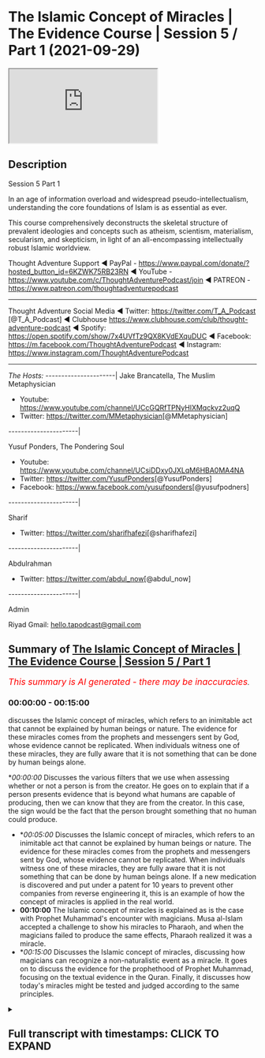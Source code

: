# The Islamic Concept of Miracles | The Evidence Course | Session 5 / Part 1 (2021-09-29)

<iframe loading='lazy' allow='autoplay' src='https://www.youtube.com/embed/GCmNMuWWaco'></iframe>

## Description

Session 5  Part 1

In an age of information overload and widespread pseudo-intellectualism, understanding the core foundations of Islam is as essential as ever. 

This course comprehensively deconstructs the skeletal structure of prevalent ideologies and concepts such as atheism, scientism, materialism, secularism, and skepticism, in light of an all-encompassing intellectually robust Islamic worldview.

Thought Adventure Support
◄ PayPal - https://www.paypal.com/donate/?hosted_button_id=6KZWK75RB23RN 
◄ YouTube - https://www.youtube.com/c/ThoughtAdventurePodcast/join
◄ PATREON - https://www.patreon.com/thoughtadventurepodcast
____________________________________________________________________

Thought Adventure Social Media
◄ Twitter: https://twitter.com/T_A_Podcast​​ [@T_A_Podcast]
◄ Clubhouse https://www.clubhouse.com/club/thought-adventure-podcast
◄ Spotify: https://open.spotify.com/show/7x4UVfTz9QX8KVdEXquDUC
◄ Facebook: https://m.facebook.com/ThoughtAdventurePodcast
◄ Instagram: https://www.instagram.com/ThoughtAdventurePodcast​

----------------------------------------------------------------

*The Hosts:*
----------------------|
Jake Brancatella, The Muslim Metaphysician

- Youtube: https://www.youtube.com/channel/UCcGQRfTPNyHlXMqckvz2uqQ
- Twitter:  https://twitter.com/MMetaphysician​​ [@MMetaphysician]

----------------------|

Yusuf Ponders, The Pondering Soul

- Youtube: https://www.youtube.com/channel/UCsiDDxy0JXLqM6HBA0MA4NA
- Twitter: https://twitter.com/YusufPonders​​ [@YusufPonders]
- Facebook: https://www.facebook.com/yusufponders​ [@yusufpodners]

----------------------|

Sharif

- Twitter: https://twitter.com/sharifhafezi​​ [@sharifhafezi]

----------------------|

Abdulrahman

- Twitter: https://twitter.com/abdul_now​ [@abdul_now]

----------------------|

Admin

Riyad 
Gmail: hello.tapodcast@gmail.com

## Summary of [The Islamic Concept of Miracles | The Evidence Course | Session 5 / Part 1](https://www.youtube.com/watch?v=GCmNMuWWaco)


*<span style="color:red; font-size:125%">This summary is AI generated - there may be inaccuracies</span>. [](/)*

### <a onclick="modifyYTiframeseektime('0')">00:00:00</a> - <a onclick="modifyYTiframeseektime('900')">00:15:00</a>

 discusses the Islamic concept of miracles, which refers to an inimitable act that cannot be explained by human beings or nature. The evidence for these miracles comes from the prophets and messengers sent by God, whose evidence cannot be replicated. When individuals witness one of these miracles, they are fully aware that it is not something that can be done by human beings alone.

**<a onclick="modifyYTiframeseektime('0')">00:00:00</a>* Discusses the various filters that we use when assessing whether or not a person is from the creator. He goes on to explain that if a person presents evidence that is beyond what humans are capable of producing, then we can know that they are from the creator. In this case, the sign would be the fact that the person brought something that no human could produce.
* **<a onclick="modifyYTiframeseektime('300')">00:05:00</a>* Discusses the Islamic concept of miracles, which refers to an inimitable act that cannot be explained by human beings or nature. The evidence for these miracles comes from the prophets and messengers sent by God, whose evidence cannot be replicated. When individuals witness one of these miracles, they are fully aware that it is not something that can be done by human beings alone. If a new medication is discovered and put under a patent for 10 years to prevent other companies from reverse engineering it, this is an example of how the concept of miracles is applied in the real world.
* **<a onclick="modifyYTiframeseektime('600')">00:10:00</a>** The Islamic concept of miracles is explained  as is the case with Prophet Muhammad's encounter with magicians. Musa al-Islam accepted a challenge to show his miracles to Pharaoh, and when the magicians failed to produce the same effects, Pharaoh realized it was a miracle.
* **<a onclick="modifyYTiframeseektime('900')">00:15:00</a>* Discusses the Islamic concept of miracles, discussing how magicians can recognize a non-naturalistic event as a miracle. It goes on to discuss the evidence for the prophethood of Prophet Muhammad, focusing on the textual evidence in the Quran. Finally, it discusses how today's miracles might be tested and judged according to the same principles.

<details><summary><h2>Full transcript with timestamps: CLICK TO EXPAND</h2></summary>

<a onclick="modifyYTiframeseektime('14')">0:00:14</a> so now we're going into really the the  
<a onclick="modifyYTiframeseektime('16')">0:00:16</a> heart of the matter in terms of about  
<a onclick="modifyYTiframeseektime('19')">0:00:19</a> guidance from the creator  
<a onclick="modifyYTiframeseektime('20')">0:00:20</a> i section five and this is where we're  
<a onclick="modifyYTiframeseektime('23')">0:00:23</a> going to start to look at the miracle or  
<a onclick="modifyYTiframeseektime('25')">0:00:25</a> what we understand as the more jesus of  
<a onclick="modifyYTiframeseektime('27')">0:00:27</a> the prophet sallallahu alaihi in order  
<a onclick="modifyYTiframeseektime('29')">0:00:29</a> to prove the prophethood  
<a onclick="modifyYTiframeseektime('32')">0:00:32</a> but as i'm speaking i want you to  
<a onclick="modifyYTiframeseektime('33')">0:00:33</a> imagine that you're watching this video  
<a onclick="modifyYTiframeseektime('36')">0:00:36</a> and suddenly you hear the knocking on  
<a onclick="modifyYTiframeseektime('38')">0:00:38</a> the door  
<a onclick="modifyYTiframeseektime('39')">0:00:39</a> and you think well who's that  
<a onclick="modifyYTiframeseektime('41')">0:00:41</a> so you walk towards the door you open  
<a onclick="modifyYTiframeseektime('43')">0:00:43</a> the door and you have somebody there  
<a onclick="modifyYTiframeseektime('45')">0:00:45</a> who's claiming that he's received  
<a onclick="modifyYTiframeseektime('47')">0:00:47</a> revelation and guidance from the creator  
<a onclick="modifyYTiframeseektime('49')">0:00:49</a> you've already accepted that the creator  
<a onclick="modifyYTiframeseektime('51')">0:00:51</a> exists you've already accepted that we  
<a onclick="modifyYTiframeseektime('53')">0:00:53</a> have this innate nature that seeks out  
<a onclick="modifyYTiframeseektime('54')">0:00:54</a> the guidance from the creator and  
<a onclick="modifyYTiframeseektime('56')">0:00:56</a> therefore this is a person now has said  
<a onclick="modifyYTiframeseektime('59')">0:00:59</a> he's got that guidance would we accept  
<a onclick="modifyYTiframeseektime('61')">0:01:01</a> it  
<a onclick="modifyYTiframeseektime('62')">0:01:02</a> obviously not  
<a onclick="modifyYTiframeseektime('64')">0:01:04</a> we would naturally ask the question  
<a onclick="modifyYTiframeseektime('67')">0:01:07</a> where's your evidence where's your proof  
<a onclick="modifyYTiframeseektime('69')">0:01:09</a> and we would have certain filters as  
<a onclick="modifyYTiframeseektime('71')">0:01:11</a> well  
<a onclick="modifyYTiframeseektime('72')">0:01:12</a> in order to understand whether this  
<a onclick="modifyYTiframeseektime('74')">0:01:14</a> person is actually giving us revelation  
<a onclick="modifyYTiframeseektime('78')">0:01:18</a> from the creator  
<a onclick="modifyYTiframeseektime('79')">0:01:19</a> and why do we why do i say we have these  
<a onclick="modifyYTiframeseektime('81')">0:01:21</a> filters because some people say oh you  
<a onclick="modifyYTiframeseektime('83')">0:01:23</a> know what it's so difficult to go out  
<a onclick="modifyYTiframeseektime('86')">0:01:26</a> there and work out which religion is  
<a onclick="modifyYTiframeseektime('87')">0:01:27</a> correct because there's so many  
<a onclick="modifyYTiframeseektime('89')">0:01:29</a> religions out there do i have to study  
<a onclick="modifyYTiframeseektime('90')">0:01:30</a> every single religion in order to know  
<a onclick="modifyYTiframeseektime('93')">0:01:33</a> you know which one is from the guidance  
<a onclick="modifyYTiframeseektime('94')">0:01:34</a> from the creator but we've already got  
<a onclick="modifyYTiframeseektime('96')">0:01:36</a> filters  
<a onclick="modifyYTiframeseektime('97')">0:01:37</a> the first one is that if the religion  
<a onclick="modifyYTiframeseektime('100')">0:01:40</a> doesn't refer back to a creator like  
<a onclick="modifyYTiframeseektime('102')">0:01:42</a> maybe buddhism  
<a onclick="modifyYTiframeseektime('104')">0:01:44</a> then we know that that's incorrect  
<a onclick="modifyYTiframeseektime('105')">0:01:45</a> because there is a creator and therefore  
<a onclick="modifyYTiframeseektime('107')">0:01:47</a> this creator is the one whom we seek to  
<a onclick="modifyYTiframeseektime('109')">0:01:49</a> worship  
<a onclick="modifyYTiframeseektime('110')">0:01:50</a> similarly  
<a onclick="modifyYTiframeseektime('111')">0:01:51</a> if there's a a religion that claims to  
<a onclick="modifyYTiframeseektime('114')">0:01:54</a> be guidance from  
<a onclick="modifyYTiframeseektime('116')">0:01:56</a> the divine but believes in multiple gods  
<a onclick="modifyYTiframeseektime('119')">0:01:59</a> you can say well that's incorrect that's  
<a onclick="modifyYTiframeseektime('121')">0:02:01</a> irrational because there must be only  
<a onclick="modifyYTiframeseektime('123')">0:02:03</a> one creator and that is uh the necessary  
<a onclick="modifyYTiframeseektime('126')">0:02:06</a> independent being allah  
<a onclick="modifyYTiframeseektime('128')">0:02:08</a> so we can negate that  
<a onclick="modifyYTiframeseektime('130')">0:02:10</a> similarly if somebody turns around and  
<a onclick="modifyYTiframeseektime('132')">0:02:12</a> he starts to describe the creator or  
<a onclick="modifyYTiframeseektime('134')">0:02:14</a> talks about the creator as human being  
<a onclick="modifyYTiframeseektime('136')">0:02:16</a> or having human features or features of  
<a onclick="modifyYTiframeseektime('139')">0:02:19</a> creation i features of limited  
<a onclick="modifyYTiframeseektime('141')">0:02:21</a> contingent  
<a onclick="modifyYTiframeseektime('142')">0:02:22</a> limited contingent possible beings then  
<a onclick="modifyYTiframeseektime('144')">0:02:24</a> we can discount this particular religion  
<a onclick="modifyYTiframeseektime('148')">0:02:28</a> so we're only actually left with maybe  
<a onclick="modifyYTiframeseektime('150')">0:02:30</a> one or two  
<a onclick="modifyYTiframeseektime('152')">0:02:32</a> and obviously from this perspective we  
<a onclick="modifyYTiframeseektime('154')">0:02:34</a> are looking at the belief in  
<a onclick="modifyYTiframeseektime('157')">0:02:37</a> islam and what what it what it  
<a onclick="modifyYTiframeseektime('159')">0:02:39</a> how do we establish that but imagine if  
<a onclick="modifyYTiframeseektime('161')">0:02:41</a> this person knocked on the door so he he  
<a onclick="modifyYTiframeseektime('164')">0:02:44</a> goes through our filters he believes  
<a onclick="modifyYTiframeseektime('166')">0:02:46</a> that there is a creator he believes that  
<a onclick="modifyYTiframeseektime('167')">0:02:47</a> there's one creator he believes that the  
<a onclick="modifyYTiframeseektime('169')">0:02:49</a> creator is different to creation and is  
<a onclick="modifyYTiframeseektime('173')">0:02:53</a> you know beyond limitations and  
<a onclick="modifyYTiframeseektime('176')">0:02:56</a> therefore independent eternal and he  
<a onclick="modifyYTiframeseektime('178')">0:02:58</a> still claims  
<a onclick="modifyYTiframeseektime('179')">0:02:59</a> that he's got the guidance would we  
<a onclick="modifyYTiframeseektime('181')">0:03:01</a> accept it  
<a onclick="modifyYTiframeseektime('182')">0:03:02</a> no the next question would naturally  
<a onclick="modifyYTiframeseektime('184')">0:03:04</a> remain  
<a onclick="modifyYTiframeseektime('186')">0:03:06</a> where's your evidence where's your proof  
<a onclick="modifyYTiframeseektime('189')">0:03:09</a> where's the sign or the evidence for us  
<a onclick="modifyYTiframeseektime('192')">0:03:12</a> to know that what you're saying is  
<a onclick="modifyYTiframeseektime('194')">0:03:14</a> actually from the creator  
<a onclick="modifyYTiframeseektime('196')">0:03:16</a> and so we have to ask ourselves the  
<a onclick="modifyYTiframeseektime('198')">0:03:18</a> question  
<a onclick="modifyYTiframeseektime('199')">0:03:19</a> what in this situation would constitute  
<a onclick="modifyYTiframeseektime('201')">0:03:21</a> proof what would constitute evidence  
<a onclick="modifyYTiframeseektime('203')">0:03:23</a> that a person's claim to receive message  
<a onclick="modifyYTiframeseektime('206')">0:03:26</a> from the divine from the creator from  
<a onclick="modifyYTiframeseektime('208')">0:03:28</a> allah  
<a onclick="modifyYTiframeseektime('210')">0:03:30</a> is actually a true evidence  
<a onclick="modifyYTiframeseektime('214')">0:03:34</a> and  
<a onclick="modifyYTiframeseektime('216')">0:03:36</a> really what we understand  
<a onclick="modifyYTiframeseektime('218')">0:03:38</a> that the only way that we could work out  
<a onclick="modifyYTiframeseektime('220')">0:03:40</a> whether this person is really truly from  
<a onclick="modifyYTiframeseektime('222')">0:03:42</a> the creator really truly from any the uh  
<a onclick="modifyYTiframeseektime('227')">0:03:47</a> you know receiving a message or evidence  
<a onclick="modifyYTiframeseektime('229')">0:03:49</a> from the creator from allah  
<a onclick="modifyYTiframeseektime('231')">0:03:51</a> then as a result we would seek out the  
<a onclick="modifyYTiframeseektime('233')">0:03:53</a> only way we'd do that is we would seek  
<a onclick="modifyYTiframeseektime('235')">0:03:55</a> out some sign or evidence that only the  
<a onclick="modifyYTiframeseektime('238')">0:03:58</a> creator himself  
<a onclick="modifyYTiframeseektime('240')">0:04:00</a> allah  
<a onclick="modifyYTiframeseektime('242')">0:04:02</a> could produce  
<a onclick="modifyYTiframeseektime('244')">0:04:04</a> so it would be something that would be  
<a onclick="modifyYTiframeseektime('245')">0:04:05</a> beyond what human beings could do so if  
<a onclick="modifyYTiframeseektime('248')">0:04:08</a> a person turns around and said my sign  
<a onclick="modifyYTiframeseektime('250')">0:04:10</a> or my evidence that i am from the  
<a onclick="modifyYTiframeseektime('251')">0:04:11</a> creator and he brings out you know  
<a onclick="modifyYTiframeseektime('254')">0:04:14</a> you know something you know some sort of  
<a onclick="modifyYTiframeseektime('256')">0:04:16</a> weird evidence but the evidence is  
<a onclick="modifyYTiframeseektime('258')">0:04:18</a> something that i could have produced or  
<a onclick="modifyYTiframeseektime('260')">0:04:20</a> another person i know could have  
<a onclick="modifyYTiframeseektime('262')">0:04:22</a> produced then i know this person doesn't  
<a onclick="modifyYTiframeseektime('264')">0:04:24</a> really have a sign or evidence that he  
<a onclick="modifyYTiframeseektime('266')">0:04:26</a> is from the creator he is from allah  
<a onclick="modifyYTiframeseektime('270')">0:04:30</a> so  
<a onclick="modifyYTiframeseektime('271')">0:04:31</a> naturally then we would ask the question  
<a onclick="modifyYTiframeseektime('277')">0:04:37</a> naturally then we would ask the question  
<a onclick="modifyYTiframeseektime('279')">0:04:39</a> what is that sign well that sign is the  
<a onclick="modifyYTiframeseektime('281')">0:04:41</a> fact that he's brought something that  
<a onclick="modifyYTiframeseektime('283')">0:04:43</a> has some any uh  
<a onclick="modifyYTiframeseektime('285')">0:04:45</a> you know something that no human being  
<a onclick="modifyYTiframeseektime('287')">0:04:47</a> can do  
<a onclick="modifyYTiframeseektime('288')">0:04:48</a> and so allah he mentions insult hadid  
<a onclick="modifyYTiframeseektime('292')">0:04:52</a> verse chapter 57 verse 25  
<a onclick="modifyYTiframeseektime('302')">0:05:02</a> says indeed we have sent our messengers  
<a onclick="modifyYTiframeseektime('305')">0:05:05</a> with clear proofs  
<a onclick="modifyYTiframeseektime('307')">0:05:07</a> and revealed with them the book the  
<a onclick="modifyYTiframeseektime('309')">0:05:09</a> scripture and the balance  
<a onclick="modifyYTiframeseektime('312')">0:05:12</a> it's the verse that i mentioned in the  
<a onclick="modifyYTiframeseektime('313')">0:05:13</a> previous video  
<a onclick="modifyYTiframeseektime('315')">0:05:15</a> so allah is saying that every time he  
<a onclick="modifyYTiframeseektime('317')">0:05:17</a> sent a messenger  
<a onclick="modifyYTiframeseektime('318')">0:05:18</a> he sent with them evidence and proof  
<a onclick="modifyYTiframeseektime('321')">0:05:21</a> just like we said we would look for  
<a onclick="modifyYTiframeseektime('322')">0:05:22</a> evidence and proof from a person  
<a onclick="modifyYTiframeseektime('325')">0:05:25</a> knocking on our door claiming that he's  
<a onclick="modifyYTiframeseektime('326')">0:05:26</a> got guidance then similarly we would  
<a onclick="modifyYTiframeseektime('328')">0:05:28</a> look for evidence and alice panzer says  
<a onclick="modifyYTiframeseektime('331')">0:05:31</a> that he has sent messengers with  
<a onclick="modifyYTiframeseektime('332')">0:05:32</a> evidence and proof and what is that  
<a onclick="modifyYTiframeseektime('335')">0:05:35</a> evidence and proof that we're looking  
<a onclick="modifyYTiframeseektime('336')">0:05:36</a> for the inimitable or the the ability to  
<a onclick="modifyYTiframeseektime('339')">0:05:39</a> produce or evidence something that only  
<a onclick="modifyYTiframeseektime('342')">0:05:42</a> the creator could have brought about  
<a onclick="modifyYTiframeseektime('344')">0:05:44</a> this is what we're looking for  
<a onclick="modifyYTiframeseektime('346')">0:05:46</a> in essence what we are looking for is  
<a onclick="modifyYTiframeseektime('349')">0:05:49</a> something that we call a miracle or in  
<a onclick="modifyYTiframeseektime('352')">0:05:52</a> arabic more precisely  
<a onclick="modifyYTiframeseektime('355')">0:05:55</a> inimitable acts so we're looking for an  
<a onclick="modifyYTiframeseektime('357')">0:05:57</a> inimitable act what we also could refer  
<a onclick="modifyYTiframeseektime('360')">0:06:00</a> to as a non-naturalistic explanation not  
<a onclick="modifyYTiframeseektime('363')">0:06:03</a> something i could explain by the nature  
<a onclick="modifyYTiframeseektime('365')">0:06:05</a> not something i could explain by human  
<a onclick="modifyYTiframeseektime('367')">0:06:07</a> being production but rather it has no  
<a onclick="modifyYTiframeseektime('370')">0:06:10</a> explanation except that they say you  
<a onclick="modifyYTiframeseektime('372')">0:06:12</a> know it has to have come from the  
<a onclick="modifyYTiframeseektime('374')">0:06:14</a> creator in order to cause that for  
<a onclick="modifyYTiframeseektime('376')">0:06:16</a> example  
<a onclick="modifyYTiframeseektime('377')">0:06:17</a> the event of prophet ibrahim  
<a onclick="modifyYTiframeseektime('379')">0:06:19</a> alaihissalam who was thrown into the  
<a onclick="modifyYTiframeseektime('381')">0:06:21</a> fire yet the fire did not burn him  
<a onclick="modifyYTiframeseektime('383')">0:06:23</a> so the natural law the natural  
<a onclick="modifyYTiframeseektime('386')">0:06:26</a> expectation would be and the attribute  
<a onclick="modifyYTiframeseektime('388')">0:06:28</a> of fire is that it burns but when the  
<a onclick="modifyYTiframeseektime('391')">0:06:31</a> attribute is stopped  
<a onclick="modifyYTiframeseektime('393')">0:06:33</a> that ability to stop the fire from  
<a onclick="modifyYTiframeseektime('395')">0:06:35</a> burning a human being is beyond human  
<a onclick="modifyYTiframeseektime('398')">0:06:38</a> capability it has no naturalistic  
<a onclick="modifyYTiframeseektime('400')">0:06:40</a> explanation the only one who could have  
<a onclick="modifyYTiframeseektime('402')">0:06:42</a> changed the attribute of fire is the one  
<a onclick="modifyYTiframeseektime('404')">0:06:44</a> who placed the attribute of fire to burn  
<a onclick="modifyYTiframeseektime('406')">0:06:46</a> in the first place which is allah or we  
<a onclick="modifyYTiframeseektime('409')">0:06:49</a> have the example of musa alayhi salaam  
<a onclick="modifyYTiframeseektime('412')">0:06:52</a> whose staff turned into a snake  
<a onclick="modifyYTiframeseektime('414')">0:06:54</a> or prophet isa al-islam who was given  
<a onclick="modifyYTiframeseektime('417')">0:06:57</a> the ability to heal the sick and even  
<a onclick="modifyYTiframeseektime('419')">0:06:59</a> bring the dead back to life but in allah  
<a onclick="modifyYTiframeseektime('421')">0:07:01</a> by the permission of allah  
<a onclick="modifyYTiframeseektime('423')">0:07:03</a> so how do these signs indicate that they  
<a onclick="modifyYTiframeseektime('424')">0:07:04</a> are messengers of god as we said they  
<a onclick="modifyYTiframeseektime('427')">0:07:07</a> are signs that cannot be replicated by  
<a onclick="modifyYTiframeseektime('429')">0:07:09</a> human beings  
<a onclick="modifyYTiframeseektime('431')">0:07:11</a> meaning there are signs that have no  
<a onclick="modifyYTiframeseektime('433')">0:07:13</a> naturalistic explanation to why they  
<a onclick="modifyYTiframeseektime('435')">0:07:15</a> exist in the first place  
<a onclick="modifyYTiframeseektime('438')">0:07:18</a> so  
<a onclick="modifyYTiframeseektime('442')">0:07:22</a> so when we understand  
<a onclick="modifyYTiframeseektime('444')">0:07:24</a> that this is what's occurring that there  
<a onclick="modifyYTiframeseektime('445')">0:07:25</a> is uh there's something that we cannot  
<a onclick="modifyYTiframeseektime('447')">0:07:27</a> replicate  
<a onclick="modifyYTiframeseektime('449')">0:07:29</a> then the second aspect of regards to  
<a onclick="modifyYTiframeseektime('450')">0:07:30</a> this is that okay how do i know that no  
<a onclick="modifyYTiframeseektime('453')">0:07:33</a> human being could replicate no is beyond  
<a onclick="modifyYTiframeseektime('455')">0:07:35</a> human production it's non-naturalistic  
<a onclick="modifyYTiframeseektime('457')">0:07:37</a> explanation well if i know the subject  
<a onclick="modifyYTiframeseektime('459')">0:07:39</a> area  
<a onclick="modifyYTiframeseektime('460')">0:07:40</a> and the people know the subject area so  
<a onclick="modifyYTiframeseektime('462')">0:07:42</a> if this person comes to me and he says  
<a onclick="modifyYTiframeseektime('464')">0:07:44</a> oh no human being can do this and he  
<a onclick="modifyYTiframeseektime('466')">0:07:46</a> mentioned something about  
<a onclick="modifyYTiframeseektime('468')">0:07:48</a> you know something i have absolutely no  
<a onclick="modifyYTiframeseektime('470')">0:07:50</a> clue about  
<a onclick="modifyYTiframeseektime('471')">0:07:51</a> yeah then i can't test and verify  
<a onclick="modifyYTiframeseektime('473')">0:07:53</a> whether it has non-human production or  
<a onclick="modifyYTiframeseektime('476')">0:07:56</a> not i would need to seek out you know uh  
<a onclick="modifyYTiframeseektime('479')">0:07:59</a> to understand the area so when the the  
<a onclick="modifyYTiframeseektime('483')">0:08:03</a> prophets and the messengers were sent  
<a onclick="modifyYTiframeseektime('485')">0:08:05</a> and they were sent with proofs and  
<a onclick="modifyYTiframeseektime('486')">0:08:06</a> evidences the evidences that they were  
<a onclick="modifyYTiframeseektime('488')">0:08:08</a> sent the inimitable act that they sent  
<a onclick="modifyYTiframeseektime('491')">0:08:11</a> with was in a subject area that the  
<a onclick="modifyYTiframeseektime('493')">0:08:13</a> people themselves were aware of they  
<a onclick="modifyYTiframeseektime('495')">0:08:15</a> understood  
<a onclick="modifyYTiframeseektime('496')">0:08:16</a> yeah so when during isa alaihissalam the  
<a onclick="modifyYTiframeseektime('499')">0:08:19</a> people well aware of science  
<a onclick="modifyYTiframeseektime('501')">0:08:21</a> and the you know the science behind the  
<a onclick="modifyYTiframeseektime('503')">0:08:23</a> medicine for their time i  
<a onclick="modifyYTiframeseektime('506')">0:08:26</a> for their time they knew what was  
<a onclick="modifyYTiframeseektime('508')">0:08:28</a> capable for human beings to do and what  
<a onclick="modifyYTiframeseektime('511')">0:08:31</a> was not capable for human beings to do  
<a onclick="modifyYTiframeseektime('513')">0:08:33</a> when it comes to curing the sick yeah  
<a onclick="modifyYTiframeseektime('516')">0:08:36</a> and so when they were able to witness  
<a onclick="modifyYTiframeseektime('518')">0:08:38</a> what isa alaihissalam did they were  
<a onclick="modifyYTiframeseektime('520')">0:08:40</a> fully aware that what he did was not  
<a onclick="modifyYTiframeseektime('523')">0:08:43</a> something within human productive  
<a onclick="modifyYTiframeseektime('526')">0:08:46</a> capacity  
<a onclick="modifyYTiframeseektime('527')">0:08:47</a> now  
<a onclick="modifyYTiframeseektime('528')">0:08:48</a> somebody may argue and say well okay  
<a onclick="modifyYTiframeseektime('530')">0:08:50</a> what if isa alaihi  
<a onclick="modifyYTiframeseektime('533')">0:08:53</a> had a novel treatment to diseases  
<a onclick="modifyYTiframeseektime('536')">0:08:56</a> and therefore he was producing something  
<a onclick="modifyYTiframeseektime('538')">0:08:58</a> and maybe the the other doctors didn't  
<a onclick="modifyYTiframeseektime('539')">0:08:59</a> know about it and he's got some new  
<a onclick="modifyYTiframeseektime('541')">0:09:01</a> treatment  
<a onclick="modifyYTiframeseektime('542')">0:09:02</a> well if we cast our minds back to the  
<a onclick="modifyYTiframeseektime('544')">0:09:04</a> definition of rational thinking  
<a onclick="modifyYTiframeseektime('546')">0:09:06</a> we said that thought arises from sensing  
<a onclick="modifyYTiframeseektime('549')">0:09:09</a> reality and then linking it to previous  
<a onclick="modifyYTiframeseektime('551')">0:09:11</a> information  
<a onclick="modifyYTiframeseektime('552')">0:09:12</a> previous information is something we  
<a onclick="modifyYTiframeseektime('554')">0:09:14</a> acquire from the people and the society  
<a onclick="modifyYTiframeseektime('556')">0:09:16</a> around us  
<a onclick="modifyYTiframeseektime('558')">0:09:18</a> so even if we innovate in an idea or  
<a onclick="modifyYTiframeseektime('560')">0:09:20</a> technology all we're doing is taking the  
<a onclick="modifyYTiframeseektime('563')">0:09:23</a> prevalent knowledge that exists and  
<a onclick="modifyYTiframeseektime('566')">0:09:26</a> maybe arranging it in a novel fashion  
<a onclick="modifyYTiframeseektime('569')">0:09:29</a> and then producing some new way of you  
<a onclick="modifyYTiframeseektime('572')">0:09:32</a> know a new understanding but if it is  
<a onclick="modifyYTiframeseektime('574')">0:09:34</a> taking from the pre-existing knowledge  
<a onclick="modifyYTiframeseektime('576')">0:09:36</a> and utilizing in a new way then that  
<a onclick="modifyYTiframeseektime('578')">0:09:38</a> means that other people can take what we  
<a onclick="modifyYTiframeseektime('580')">0:09:40</a> have done  
<a onclick="modifyYTiframeseektime('581')">0:09:41</a> reverse engineer it and understand how  
<a onclick="modifyYTiframeseektime('584')">0:09:44</a> it operates  
<a onclick="modifyYTiframeseektime('586')">0:09:46</a> and this is exactly why pharmaceutical  
<a onclick="modifyYTiframeseektime('588')">0:09:48</a> industries in the west whenever they  
<a onclick="modifyYTiframeseektime('590')">0:09:50</a> discover a new medicine they put it  
<a onclick="modifyYTiframeseektime('592')">0:09:52</a> under a patent for 10 years  
<a onclick="modifyYTiframeseektime('595')">0:09:55</a> and that's to prevent other  
<a onclick="modifyYTiframeseektime('596')">0:09:56</a> pharmaceutical companies reverse  
<a onclick="modifyYTiframeseektime('598')">0:09:58</a> engineering their drug  
<a onclick="modifyYTiframeseektime('600')">0:10:00</a> understanding its mode of action and  
<a onclick="modifyYTiframeseektime('602')">0:10:02</a> then replicating it in their own  
<a onclick="modifyYTiframeseektime('604')">0:10:04</a> laboratories so they understand you can  
<a onclick="modifyYTiframeseektime('606')">0:10:06</a> maybe produce something relatively new  
<a onclick="modifyYTiframeseektime('608')">0:10:08</a> you're taking it from the existing  
<a onclick="modifyYTiframeseektime('610')">0:10:10</a> knowledge and as a result another person  
<a onclick="modifyYTiframeseektime('612')">0:10:12</a> can look at what you've done  
<a onclick="modifyYTiframeseektime('614')">0:10:14</a> look at the knowledge set that you've  
<a onclick="modifyYTiframeseektime('615')">0:10:15</a> depended upon and reverse engineer and  
<a onclick="modifyYTiframeseektime('618')">0:10:18</a> produce it  
<a onclick="modifyYTiframeseektime('619')">0:10:19</a> so east alisam  
<a onclick="modifyYTiframeseektime('621')">0:10:21</a> you know could not have simply obtained  
<a onclick="modifyYTiframeseektime('623')">0:10:23</a> the knowledge you know from the existing  
<a onclick="modifyYTiframeseektime('626')">0:10:26</a> environment  
<a onclick="modifyYTiframeseektime('627')">0:10:27</a> if other people could not replicate what  
<a onclick="modifyYTiframeseektime('630')">0:10:30</a> he did  
<a onclick="modifyYTiframeseektime('631')">0:10:31</a> but rather isa al-islam produced  
<a onclick="modifyYTiframeseektime('633')">0:10:33</a> something that even the doctors and the  
<a onclick="modifyYTiframeseektime('635')">0:10:35</a> medics and the scientists at that time  
<a onclick="modifyYTiframeseektime('637')">0:10:37</a> recognized was impossible for human  
<a onclick="modifyYTiframeseektime('639')">0:10:39</a> beings to do was beyond the scope of the  
<a onclick="modifyYTiframeseektime('642')">0:10:42</a> knowledge set that existed within the  
<a onclick="modifyYTiframeseektime('644')">0:10:44</a> society and therefore could have only  
<a onclick="modifyYTiframeseektime('647')">0:10:47</a> been from the creator who created life  
<a onclick="modifyYTiframeseektime('650')">0:10:50</a> and death illness and disease  
<a onclick="modifyYTiframeseektime('657')">0:10:57</a> hence that's why we call these you know  
<a onclick="modifyYTiframeseektime('660')">0:11:00</a> miracles or marriages in arabic i  
<a onclick="modifyYTiframeseektime('661')">0:11:01</a> inimitable events because they don't  
<a onclick="modifyYTiframeseektime('663')">0:11:03</a> can't be imitated can't be produced and  
<a onclick="modifyYTiframeseektime('666')">0:11:06</a> we say we see this same pattern with  
<a onclick="modifyYTiframeseektime('668')">0:11:08</a> regards to musa alaysalam and the  
<a onclick="modifyYTiframeseektime('670')">0:11:10</a> miracle and sign that he was given when  
<a onclick="modifyYTiframeseektime('672')">0:11:12</a> he was sent to speak to fur  
<a onclick="modifyYTiframeseektime('674')">0:11:14</a> and he called him to the rational  
<a onclick="modifyYTiframeseektime('676')">0:11:16</a> concept of worshiping worshipping one  
<a onclick="modifyYTiframeseektime('678')">0:11:18</a> allah and accepting him as a prophet  
<a onclick="modifyYTiframeseektime('681')">0:11:21</a> and in this discussion in the discussion  
<a onclick="modifyYTiframeseektime('684')">0:11:24</a> that he had with musa with musa  
<a onclick="modifyYTiframeseektime('689')">0:11:29</a> and indeed we showed to him  
<a onclick="modifyYTiframeseektime('692')">0:11:32</a> our signs and evidence but he denied and  
<a onclick="modifyYTiframeseektime('695')">0:11:35</a> refused  
<a onclick="modifyYTiframeseektime('696')">0:11:36</a> and what was and this is always a sign  
<a onclick="modifyYTiframeseektime('699')">0:11:39</a> in the evidence as we know prophet  
<a onclick="modifyYTiframeseektime('701')">0:11:41</a> al-islam was able to have he carried a  
<a onclick="modifyYTiframeseektime('703')">0:11:43</a> staff and when he placed the staff down  
<a onclick="modifyYTiframeseektime('705')">0:11:45</a> it turned into a snake yeah and so  
<a onclick="modifyYTiframeseektime('708')">0:11:48</a> when far owned saw this what was  
<a onclick="modifyYTiframeseektime('711')">0:11:51</a> firaoun's response  
<a onclick="modifyYTiframeseektime('713')">0:11:53</a> he goes and it's mentioned in sultan  
<a onclick="modifyYTiframeseektime('715')">0:11:55</a> verse 58 then verily we can pre he said  
<a onclick="modifyYTiframeseektime('718')">0:11:58</a> then verily we can produce the magic the  
<a onclick="modifyYTiframeseektime('721')">0:12:01</a> like thereof so i'll point a meeting  
<a onclick="modifyYTiframeseektime('723')">0:12:03</a> between us and you  
<a onclick="modifyYTiframeseektime('725')">0:12:05</a> which neither we nor you shall fail to  
<a onclick="modifyYTiframeseektime('727')">0:12:07</a> keep in an open wide place where both  
<a onclick="modifyYTiframeseektime('730')">0:12:10</a> shall have at just an equal chance and  
<a onclick="modifyYTiframeseektime('733')">0:12:13</a> the people who can witness it they can  
<a onclick="modifyYTiframeseektime('734')">0:12:14</a> witness the competition  
<a onclick="modifyYTiframeseektime('736')">0:12:16</a> so ferrari's explaining that he's got  
<a onclick="modifyYTiframeseektime('738')">0:12:18</a> magicians as well he's got experts who  
<a onclick="modifyYTiframeseektime('741')">0:12:21</a> can do this type of magic yeah so like  
<a onclick="modifyYTiframeseektime('744')">0:12:24</a> during isla islam who had hell held  
<a onclick="modifyYTiframeseektime('747')">0:12:27</a> expertise in medicine during farrow's  
<a onclick="modifyYTiframeseektime('749')">0:12:29</a> time they had people held expertise in  
<a onclick="modifyYTiframeseektime('752')">0:12:32</a> illusion and trickery you know give the  
<a onclick="modifyYTiframeseektime('754')">0:12:34</a> appearance of magic  
<a onclick="modifyYTiframeseektime('755')">0:12:35</a> so pharaoh challenged musa al-islam's  
<a onclick="modifyYTiframeseektime('758')">0:12:38</a> claim to prophethood by saying that what  
<a onclick="modifyYTiframeseektime('761')">0:12:41</a> he did was within human capability and  
<a onclick="modifyYTiframeseektime('763')">0:12:43</a> this was not a sign of god  
<a onclick="modifyYTiframeseektime('765')">0:12:45</a> and  
<a onclick="modifyYTiframeseektime('767')">0:12:47</a> musa al-islam he accepted the challenge  
<a onclick="modifyYTiframeseektime('769')">0:12:49</a> and he said  
<a onclick="modifyYTiframeseektime('770')">0:12:50</a> your appointed meeting day is the day of  
<a onclick="modifyYTiframeseektime('772')">0:12:52</a> the festival and let the people assemble  
<a onclick="modifyYTiframeseektime('774')">0:12:54</a> when the sun has risen for noon so musa  
<a onclick="modifyYTiframeseektime('777')">0:12:57</a> have known he accepted the challenge but  
<a onclick="modifyYTiframeseektime('778')">0:12:58</a> he said let's make it on the day of  
<a onclick="modifyYTiframeseektime('780')">0:13:00</a> festival when as many people as possible  
<a onclick="modifyYTiframeseektime('783')">0:13:03</a> can witness what's going to occur  
<a onclick="modifyYTiframeseektime('785')">0:13:05</a> and we know what the story was and what  
<a onclick="modifyYTiframeseektime('787')">0:13:07</a> occurred  
<a onclick="modifyYTiframeseektime('789')">0:13:09</a> the magicians placed their staffs down  
<a onclick="modifyYTiframeseektime('792')">0:13:12</a> made the appearance that they became  
<a onclick="modifyYTiframeseektime('793')">0:13:13</a> alive  
<a onclick="modifyYTiframeseektime('794')">0:13:14</a> and then musa al-islam placed his staff  
<a onclick="modifyYTiframeseektime('797')">0:13:17</a> down and it swallowed up those other  
<a onclick="modifyYTiframeseektime('800')">0:13:20</a> apparent snakes or the the various  
<a onclick="modifyYTiframeseektime('802')">0:13:22</a> illusions that were in trickery that was  
<a onclick="modifyYTiframeseektime('804')">0:13:24</a> done by the the pharaoh's magicians  
<a onclick="modifyYTiframeseektime('808')">0:13:28</a> so what was also interesting here  
<a onclick="modifyYTiframeseektime('811')">0:13:31</a> is this  
<a onclick="modifyYTiframeseektime('812')">0:13:32</a> is that not the no you know the normal  
<a onclick="modifyYTiframeseektime('815')">0:13:35</a> people who are witnessing this event  
<a onclick="modifyYTiframeseektime('818')">0:13:38</a> they might not know and might not have  
<a onclick="modifyYTiframeseektime('820')">0:13:40</a> the expertise in the magic you know what  
<a onclick="modifyYTiframeseektime('822')">0:13:42</a> human beings can or cannot do in this  
<a onclick="modifyYTiframeseektime('824')">0:13:44</a> area of magic or trickery or illusion  
<a onclick="modifyYTiframeseektime('827')">0:13:47</a> but the experts at that time were the  
<a onclick="modifyYTiframeseektime('829')">0:13:49</a> seven magicians they knew what was  
<a onclick="modifyYTiframeseektime('832')">0:13:52</a> capable by human beings  
<a onclick="modifyYTiframeseektime('834')">0:13:54</a> they were able to recognize whether it's  
<a onclick="modifyYTiframeseektime('836')">0:13:56</a> something within the capacity of human  
<a onclick="modifyYTiframeseektime('837')">0:13:57</a> production or not and so what was very  
<a onclick="modifyYTiframeseektime('840')">0:14:00</a> interesting and no uh you know point to  
<a onclick="modifyYTiframeseektime('843')">0:14:03</a> note even though these were pharaoh's  
<a onclick="modifyYTiframeseektime('845')">0:14:05</a> magicians  
<a onclick="modifyYTiframeseektime('846')">0:14:06</a> pharaoh's magician is mentioned in the  
<a onclick="modifyYTiframeseektime('848')">0:14:08</a> quran he says so the magicians fell down  
<a onclick="modifyYTiframeseektime('850')">0:14:10</a> prostrate they made sud they said we  
<a onclick="modifyYTiframeseektime('853')">0:14:13</a> believe in the lord of haroon and moosa  
<a onclick="modifyYTiframeseektime('857')">0:14:17</a> so these these magicians they are like a  
<a onclick="modifyYTiframeseektime('861')">0:14:21</a> they're like a proof  
<a onclick="modifyYTiframeseektime('862')">0:14:22</a> for the people maybe they don't know how  
<a onclick="modifyYTiframeseektime('865')">0:14:25</a> to discern what is magic and what is a  
<a onclick="modifyYTiframeseektime('866')">0:14:26</a> miracle  
<a onclick="modifyYTiframeseektime('868')">0:14:28</a> but these magicians can and when the  
<a onclick="modifyYTiframeseektime('870')">0:14:30</a> magicians testified to the mortgages to  
<a onclick="modifyYTiframeseektime('873')">0:14:33</a> the inimitable miraculous act of muslim  
<a onclick="modifyYTiframeseektime('876')">0:14:36</a> then that was sufficient evidence for  
<a onclick="modifyYTiframeseektime('878')">0:14:38</a> the people behind them they turned  
<a onclick="modifyYTiframeseektime('879')">0:14:39</a> around so well if they're the experts  
<a onclick="modifyYTiframeseektime('881')">0:14:41</a> and the very experts are saying this is  
<a onclick="modifyYTiframeseektime('884')">0:14:44</a> a definite miracle then it must be a  
<a onclick="modifyYTiframeseektime('886')">0:14:46</a> miracle  
<a onclick="modifyYTiframeseektime('887')">0:14:47</a> and you know pharaoh  
<a onclick="modifyYTiframeseektime('889')">0:14:49</a> he said  
<a onclick="modifyYTiframeseektime('891')">0:14:51</a> he returned and he mentioned he goes  
<a onclick="modifyYTiframeseektime('892')">0:14:52</a> believe you in him musa al-islam before  
<a onclick="modifyYTiframeseektime('895')">0:14:55</a> i give you permission verily he ai  
<a onclick="modifyYTiframeseektime('897')">0:14:57</a> muslim is your chief who taught you  
<a onclick="modifyYTiframeseektime('900')">0:15:00</a> majit so i will surely cut off your  
<a onclick="modifyYTiframeseektime('902')">0:15:02</a> hands and feet on opposite sides and i  
<a onclick="modifyYTiframeseektime('904')">0:15:04</a> will surely crucify you on the trunks of  
<a onclick="modifyYTiframeseektime('907')">0:15:07</a> date palms and you shall  
<a onclick="modifyYTiframeseektime('908')">0:15:08</a> surely know which of us  
<a onclick="modifyYTiframeseektime('911')">0:15:11</a> i for on or the lord of musa can give  
<a onclick="modifyYTiframeseektime('914')">0:15:14</a> you that it can give the severe and more  
<a onclick="modifyYTiframeseektime('916')">0:15:16</a> lasting torment  
<a onclick="modifyYTiframeseektime('917')">0:15:17</a> so through saying i didn't give you  
<a onclick="modifyYTiframeseektime('920')">0:15:20</a> permission to worship the lord of muslim  
<a onclick="modifyYTiframeseektime('923')">0:15:23</a> and so he started to torture them and  
<a onclick="modifyYTiframeseektime('926')">0:15:26</a> you know gave them the most painful  
<a onclick="modifyYTiframeseektime('928')">0:15:28</a> punishment in this life and what's  
<a onclick="modifyYTiframeseektime('930')">0:15:30</a> really interesting  
<a onclick="modifyYTiframeseektime('932')">0:15:32</a> is that they maintain their belief in  
<a onclick="modifyYTiframeseektime('935')">0:15:35</a> allah and belief in the prophethood  
<a onclick="modifyYTiframeseektime('938')">0:15:38</a> and there and even though they're in the  
<a onclick="modifyYTiframeseektime('940')">0:15:40</a> severe torment they said your torment is  
<a onclick="modifyYTiframeseektime('942')">0:15:42</a> only in this life which is temporary the  
<a onclick="modifyYTiframeseektime('945')">0:15:45</a> torment of allah is eternal in the next  
<a onclick="modifyYTiframeseektime('947')">0:15:47</a> life  
<a onclick="modifyYTiframeseektime('948')">0:15:48</a> and his pleasure and the the paradise is  
<a onclick="modifyYTiframeseektime('951')">0:15:51</a> eternal in the next life so you know you  
<a onclick="modifyYTiframeseektime('953')">0:15:53</a> think about it  
<a onclick="modifyYTiframeseektime('954')">0:15:54</a> has got this argument he's basically  
<a onclick="modifyYTiframeseektime('956')">0:15:56</a> saying to the to the magicians well  
<a onclick="modifyYTiframeseektime('958')">0:15:58</a> actually maybe it's musa islam you've  
<a onclick="modifyYTiframeseektime('960')">0:16:00</a> conspired he's the usual chief magician  
<a onclick="modifyYTiframeseektime('962')">0:16:02</a> you just made this trick  
<a onclick="modifyYTiframeseektime('964')">0:16:04</a> up to give this impression now if a  
<a onclick="modifyYTiframeseektime('966')">0:16:06</a> person is pretending based upon some  
<a onclick="modifyYTiframeseektime('970')">0:16:10</a> material outcome some sort of personal  
<a onclick="modifyYTiframeseektime('972')">0:16:12</a> benefit you know out of this conspiracy  
<a onclick="modifyYTiframeseektime('975')">0:16:15</a> you wouldn't face this type of torture  
<a onclick="modifyYTiframeseektime('978')">0:16:18</a> and difficulty and adhere to it if you  
<a onclick="modifyYTiframeseektime('981')">0:16:21</a> didn't believe sincerely that actually  
<a onclick="modifyYTiframeseektime('984')">0:16:24</a> this is  
<a onclick="modifyYTiframeseektime('985')">0:16:25</a> a miracle and therefore musa al-islam is  
<a onclick="modifyYTiframeseektime('988')">0:16:28</a> indeed a prophet  
<a onclick="modifyYTiframeseektime('991')">0:16:31</a> so these magicians they're able to  
<a onclick="modifyYTiframeseektime('994')">0:16:34</a> recognize this non-naturalistic event  
<a onclick="modifyYTiframeseektime('996')">0:16:36</a> they reckon they were also they were  
<a onclick="modifyYTiframeseektime('998')">0:16:38</a> able to recognize that it was beyond  
<a onclick="modifyYTiframeseektime('1000')">0:16:40</a> human production and human capabilities  
<a onclick="modifyYTiframeseektime('1002')">0:16:42</a> they were the first to submit to the  
<a onclick="modifyYTiframeseektime('1004')">0:16:44</a> message of muslim  
<a onclick="modifyYTiframeseektime('1006')">0:16:46</a> so  
<a onclick="modifyYTiframeseektime('1008')">0:16:48</a> this allows us and makes us understand  
<a onclick="modifyYTiframeseektime('1010')">0:16:50</a> the nature of miracles within the  
<a onclick="modifyYTiframeseektime('1013')">0:16:53</a> islamic concept  
<a onclick="modifyYTiframeseektime('1015')">0:16:55</a> firstly  
<a onclick="modifyYTiframeseektime('1016')">0:16:56</a> and this is the sign this is the  
<a onclick="modifyYTiframeseektime('1018')">0:16:58</a> evidence that we're looking for so when  
<a onclick="modifyYTiframeseektime('1019')">0:16:59</a> somebody comes and claims to be have  
<a onclick="modifyYTiframeseektime('1021')">0:17:01</a> divine guidance we're going to look for  
<a onclick="modifyYTiframeseektime('1023')">0:17:03</a> one the first filters regards to you  
<a onclick="modifyYTiframeseektime('1025')">0:17:05</a> know is the revelation that they are  
<a onclick="modifyYTiframeseektime('1027')">0:17:07</a> bringing does it any fit with our con  
<a onclick="modifyYTiframeseektime('1030')">0:17:10</a> rational conception of the creator  
<a onclick="modifyYTiframeseektime('1032')">0:17:12</a> secondly is what they claim as  
<a onclick="modifyYTiframeseektime('1035')">0:17:15</a> revelation from the creator  
<a onclick="modifyYTiframeseektime('1037')">0:17:17</a> uh  
<a onclick="modifyYTiframeseektime('1038')">0:17:18</a> does it do they have a sign  
<a onclick="modifyYTiframeseektime('1040')">0:17:20</a> is that sign that they bring forward  
<a onclick="modifyYTiframeseektime('1043')">0:17:23</a> beyond human capability and has no  
<a onclick="modifyYTiframeseektime('1046')">0:17:26</a> naturalistic explanation  
<a onclick="modifyYTiframeseektime('1048')">0:17:28</a> and it would also be natural that the p  
<a onclick="modifyYTiframeseektime('1051')">0:17:31</a> the sign the evidence  
<a onclick="modifyYTiframeseektime('1053')">0:17:33</a> for the this much of this miraculous  
<a onclick="modifyYTiframeseektime('1056')">0:17:36</a> event or this miraculous sign  
<a onclick="modifyYTiframeseektime('1058')">0:17:38</a> would be in a subject area that the  
<a onclick="modifyYTiframeseektime('1060')">0:17:40</a> people are experts in and those and as a  
<a onclick="modifyYTiframeseektime('1064')">0:17:44</a> result they can identify whether what  
<a onclick="modifyYTiframeseektime('1065')">0:17:45</a> was occurring was within human  
<a onclick="modifyYTiframeseektime('1067')">0:17:47</a> capability or not if they don't know if  
<a onclick="modifyYTiframeseektime('1069')">0:17:49</a> they're not experts in it they're not  
<a onclick="modifyYTiframeseektime('1070')">0:17:50</a> going to be able to make that this  
<a onclick="modifyYTiframeseektime('1072')">0:17:52</a> that  
<a onclick="modifyYTiframeseektime('1073')">0:17:53</a> judgment  
<a onclick="modifyYTiframeseektime('1074')">0:17:54</a> and fourthly the margins that also  
<a onclick="modifyYTiframeseektime('1076')">0:17:56</a> challenge the people in particular  
<a onclick="modifyYTiframeseektime('1079')">0:17:59</a> disbelievers that if they didn't believe  
<a onclick="modifyYTiframeseektime('1081')">0:18:01</a> this was from god  
<a onclick="modifyYTiframeseektime('1083')">0:18:03</a> then you replicate it so there was also  
<a onclick="modifyYTiframeseektime('1085')">0:18:05</a> a challenge to the people  
<a onclick="modifyYTiframeseektime('1087')">0:18:07</a> now obviously we take the evidence that  
<a onclick="modifyYTiframeseektime('1089')">0:18:09</a> the previous prophets performed miracles  
<a onclick="modifyYTiframeseektime('1092')">0:18:12</a> from the quran itself and this is what  
<a onclick="modifyYTiframeseektime('1094')">0:18:14</a> we term the  
<a onclick="modifyYTiframeseektime('1097')">0:18:17</a> sorry  
<a onclick="modifyYTiframeseektime('1098')">0:18:18</a> textual evidence and it's not rational  
<a onclick="modifyYTiframeseektime('1100')">0:18:20</a> evidence for us  
<a onclick="modifyYTiframeseektime('1102')">0:18:22</a> which leads us to the question  
<a onclick="modifyYTiframeseektime('1104')">0:18:24</a> what evidence is there for the quran and  
<a onclick="modifyYTiframeseektime('1106')">0:18:26</a> therefore the for the prophethood of  
<a onclick="modifyYTiframeseektime('1108')">0:18:28</a> prophet muhammad sallallahu alaihi  
<a onclick="modifyYTiframeseektime('1109')">0:18:29</a> wasallam  
<a onclick="modifyYTiframeseektime('1110')">0:18:30</a> i what sign did he sallallahu alaihi  
<a onclick="modifyYTiframeseektime('1113')">0:18:33</a> wasallam bring did it define human  
<a onclick="modifyYTiframeseektime('1115')">0:18:35</a> capability yeah did it go beyond what  
<a onclick="modifyYTiframeseektime('1118')">0:18:38</a> human beings can produce did it  
<a onclick="modifyYTiframeseektime('1120')">0:18:40</a> challenge the people of his time to  
<a onclick="modifyYTiframeseektime('1122')">0:18:42</a> replicate his miracle  
<a onclick="modifyYTiframeseektime('1124')">0:18:44</a> and was it a sign within the subject  
<a onclick="modifyYTiframeseektime('1126')">0:18:46</a> area of knowledge of the people of his  
<a onclick="modifyYTiframeseektime('1129')">0:18:49</a> time  
<a onclick="modifyYTiframeseektime('1129')">0:18:49</a> furthermore  
<a onclick="modifyYTiframeseektime('1131')">0:18:51</a> is this miracle existent for us today  
<a onclick="modifyYTiframeseektime('1134')">0:18:54</a> the prophet  
<a onclick="modifyYTiframeseektime('1135')">0:18:55</a> alaihi wasallam is obviously the last  
<a onclick="modifyYTiframeseektime('1137')">0:18:57</a> prophet  
<a onclick="modifyYTiframeseektime('1138')">0:18:58</a> so  
<a onclick="modifyYTiframeseektime('1139')">0:18:59</a> it is natural or it would be  
<a onclick="modifyYTiframeseektime('1141')">0:19:01</a> expected that his miracle would also be  
<a onclick="modifyYTiframeseektime('1144')">0:19:04</a> the last miracle the last martial  
<a onclick="modifyYTiframeseektime('1146')">0:19:06</a> and therefore something that might be  
<a onclick="modifyYTiframeseektime('1148')">0:19:08</a> considered a miracle that we can maybe  
<a onclick="modifyYTiframeseektime('1151')">0:19:11</a> test and see even today  
<a onclick="modifyYTiframeseektime('1153')">0:19:13</a> this testable  
<a onclick="modifyYTiframeseektime('1154')">0:19:14</a> living miracle merges  
<a onclick="modifyYTiframeseektime('1156')">0:19:16</a> obviously for us as muslim we understand  
<a onclick="modifyYTiframeseektime('1158')">0:19:18</a> is the quran itself the quran not only  
<a onclick="modifyYTiframeseektime('1161')">0:19:21</a> forms both the message but it also forms  
<a onclick="modifyYTiframeseektime('1165')">0:19:25</a> the evidence  
<a onclick="modifyYTiframeseektime('1166')">0:19:26</a> for the message and therefore the sign  
<a onclick="modifyYTiframeseektime('1169')">0:19:29</a> of the prophethood of the prophet  
<a onclick="modifyYTiframeseektime('1171')">0:19:31</a> sallallahu alaihi wasallam and we will  
<a onclick="modifyYTiframeseektime('1173')">0:19:33</a> look into the evidences of the quran in  
<a onclick="modifyYTiframeseektime('1175')">0:19:35</a> the next two videos  
</details>